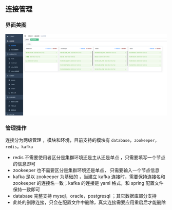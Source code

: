 ## 连接管理

### 界面美图 

![连接管理](../../../../images/连接管理.png)

### 管理操作

连接分为两级管理 ，模块和环境，目前支持的模块有 `database`，`zookeeper`，`redis`，`kafka`

* redis 不需要使用者区分是集群环境还是主从还是单点 ，只需要填写一个节点的信息即可
* zookeeper 也不需要区分是集群环境还是单点， 只需要输入一个节点信息
* kafka 是以 zookeeper 为基础的 ，当建立 kafka 连接时，需要保持连接名和 zookeeper 的连接名一致；kafka 的连接是 yaml 格式，和 spring 配置文件保持一致即可
* database 完整支持 mysql，oracle，postgresql ；其它数据库部分支持
* 此处的删除连接，只会在配置文件中删除，真实连接需要应用重启后才能删除

